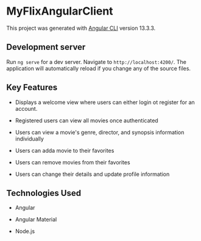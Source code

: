 # MyFlixAngularClient

This project was generated with [Angular CLI](https://github.com/angular/angular-cli) version 13.3.3.

## Development server

Run `ng serve` for a dev server. Navigate to `http://localhost:4200/`. The application will automatically reload if you change any of the source files.

## Key Features

- Displays a welcome view where users can either login ot register for an account.

- Registered users can view all movies once authenticated

- Users can view a movie's genre, director, and synopsis information individually

- Users can adda movie to their favorites

- Users can remove movies from their favorites

- Users can change their details and update profile information

## Technologies Used

- Angular

- Angular Material

- Node.js
